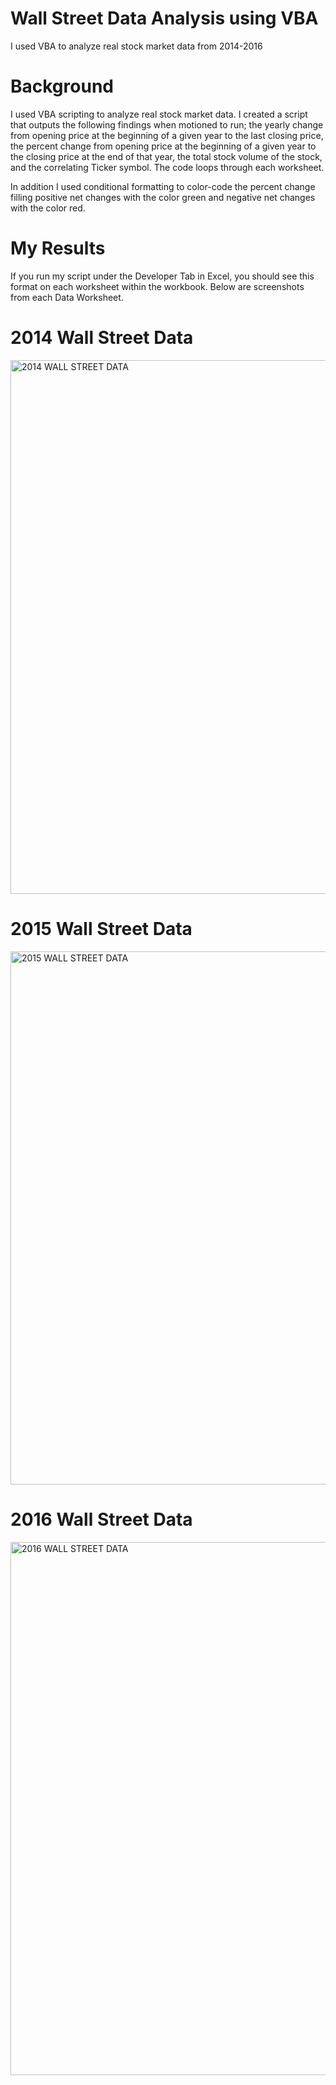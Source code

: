 # Wall Street Data Analysis using VBA

I used VBA to analyze real stock market data from 2014-2016

# Background 
I used VBA scripting to analyze real stock market data. I created a script that outputs the following findings when motioned to run; the yearly change from opening price at the beginning of a given year to the last closing price, the percent change from opening price at the beginning of a given year to the closing price at the end of that year, the total stock volume of the stock, and the correlating Ticker symbol. The code loops through each worksheet.

In addition I used conditional formatting to color-code the percent change filling positive net changes with the color green and negative net changes with the color red. 

# My Results

If you run my script under the Developer Tab in Excel, you should see this format on each worksheet within the workbook. Below are screenshots from each Data Worksheet. 

  # 2014 Wall Street Data
  
<img width="854" alt="2014 WALL STREET DATA" src="https://user-images.githubusercontent.com/86134771/137539037-d136ef99-4aca-4688-9588-340cec1e8a68.png">

# 2015 Wall Street Data

<img width="853" alt="2015 WALL STREET DATA" src="https://user-images.githubusercontent.com/86134771/137539108-75258aeb-a597-4a83-8384-379bbf98fd35.png">

# 2016 Wall Street Data

<img width="853" alt="2016 WALL STREET DATA" src="https://user-images.githubusercontent.com/86134771/137535256-349e5c5a-88dc-4578-8656-dd76662c0cfa.png">

